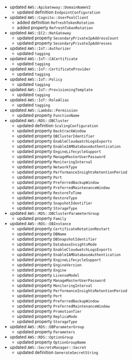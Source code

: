 - updated `AWS::ApiGateway::DomainNameV2`
  - updated definition `EndpointConfiguration`
- updated `AWS::Cognito::UserPoolClient`
  - added definition `RefreshTokenRotation`
  - added property `RefreshTokenRotation`
- updated `AWS::EC2::NatGateway`
  - updated property `SecondaryPrivateIpAddressCount`
  - updated property `SecondaryPrivateIpAddresses`
- updated `AWS::IoT::Authorizer`
  - updated `tagging`
- updated `AWS::IoT::CACertificate`
  - updated `tagging`
- updated `AWS::IoT::CertificateProvider`
  - updated `tagging`
- updated `AWS::IoT::Policy`
  - updated `tagging`
- updated `AWS::IoT::ProvisioningTemplate`
  - updated `tagging`
- updated `AWS::IoT::RoleAlias`
  - updated `tagging`
- updated `AWS::Lambda::Permission`
  - updated property `FunctionName`
- updated `AWS::RDS::DBCluster`
  - updated definition `ScalingConfiguration`
  - updated property `BacktrackWindow`
  - updated property `DBClusterIdentifier`
  - updated property `EnableCloudwatchLogsExports`
  - updated property `EnableIAMDatabaseAuthentication`
  - updated property `EngineLifecycleSupport`
  - updated property `ManageMasterUserPassword`
  - updated property `MonitoringInterval`
  - updated property `NetworkType`
  - updated property `PerformanceInsightsRetentionPeriod`
  - updated property `Port`
  - updated property `PreferredBackupWindow`
  - updated property `PreferredMaintenanceWindow`
  - updated property `RestoreToTime`
  - updated property `RestoreType`
  - updated property `SnapshotIdentifier`
  - updated property `StorageType`
- updated `AWS::RDS::DBClusterParameterGroup`
  - updated property `Family`
- updated `AWS::RDS::DBInstance`
  - updated property `CertificateRotationRestart`
  - updated property `DBName`
  - updated property `DBSnapshotIdentifier`
  - updated property `DatabaseInsightsMode`
  - updated property `EnableCloudwatchLogsExports`
  - updated property `EnableIAMDatabaseAuthentication`
  - updated property `EngineLifecycleSupport`
  - updated property `EngineVersion`
  - updated property `Engine`
  - updated property `LicenseModel`
  - updated property `ManageMasterUserPassword`
  - updated property `MonitoringInterval`
  - updated property `PerformanceInsightsRetentionPeriod`
  - updated property `Port`
  - updated property `PreferredBackupWindow`
  - updated property `PreferredMaintenanceWindow`
  - updated property `PromotionTier`
  - updated property `ReplicaMode`
  - updated property `StorageType`
- updated `AWS::RDS::DBParameterGroup`
  - updated property `Parameters`
- updated `AWS::RDS::OptionGroup`
  - updated property `OptionGroupName`
- updated `AWS::SecretsManager::Secret`
  - updated definition `GenerateSecretString`
